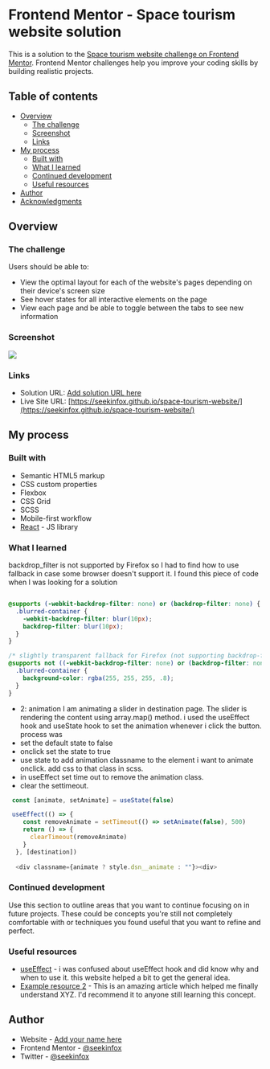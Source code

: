 # Frontend Mentor - Space tourism website solution

This is a solution to the [Space tourism website challenge on Frontend Mentor](https://www.frontendmentor.io/challenges/space-tourism-multipage-website-gRWj1URZ3). Frontend Mentor challenges help you improve your coding skills by building realistic projects. 

## Table of contents

- [Overview](#overview)
  - [The challenge](#the-challenge)
  - [Screenshot](#screenshot)
  - [Links](#links)
- [My process](#my-process)
  - [Built with](#built-with)
  - [What I learned](#what-i-learned)
  - [Continued development](#continued-development)
  - [Useful resources](#useful-resources)
- [Author](#author)
- [Acknowledgments](#acknowledgments)


## Overview

### The challenge

Users should be able to:

- View the optimal layout for each of the website's pages depending on their device's screen size
- See hover states for all interactive elements on the page
- View each page and be able to toggle between the tabs to see new information

### Screenshot

![](./screenshot.jpg)



### Links

- Solution URL: [Add solution URL here](https://your-solution-url.com)
- Live Site URL: [https://seekinfox.github.io/space-tourism-website/](https://seekinfox.github.io/space-tourism-website/)

## My process

### Built with

- Semantic HTML5 markup
- CSS custom properties
- Flexbox
- CSS Grid
- SCSS
- Mobile-first workflow
- [React](https://reactjs.org/) - JS library
<!-- - [Next.js](https://nextjs.org/) - React framework -->
<!-- - [Styled Components](https://styled-components.com/) - For styles
 -->

### What I learned
backdrop_filter is not supported by Firefox so I had to find how to use fallback in case some browser doesn't support it. I found this piece of code when I was looking for a solution 
```scss

@supports (-webkit-backdrop-filter: none) or (backdrop-filter: none) {
  .blurred-container {
    -webkit-backdrop-filter: blur(10px);
    backdrop-filter: blur(10px);
  }
}

/* slightly transparent fallback for Firefox (not supporting backdrop-filter) */
@supports not ((-webkit-backdrop-filter: none) or (backdrop-filter: none)) {
  .blurred-container {
    background-color: rgba(255, 255, 255, .8);
  }
}

```
- 2: animation 
I am animating a slider in destination page.
The slider is rendering the content using array.map() method. i used the useEffect hook and useState hook to set the animation whenever i click the button.
process was 
- set the default state to false
- onclick set the state to true
- use state to add animation classname to the element i want to animate onclick. add css to that class in scss.
- in useEffect set time out to remove the animation class.
-  clear the settimeout.

```js
 const [animate, setAnimate] = useState(false)

 useEffect(() => {
    const removeAnimate = setTimeout(() => setAnimate(false), 500)
    return () => {
      clearTimeout(removeAnimate)
    }
  }, [destination])
  
  <div classname={animate ? style.dsn__animate : ""}><div>
 ```

### Continued development

Use this section to outline areas that you want to continue focusing on in future projects. These could be concepts you're still not completely comfortable with or techniques you found useful that you want to refine and perfect.


### Useful resources

- [useEffect](https://medium.com/@dev_abhi/useeffect-what-when-and-how-95045bcf0f32) - i was confused about useEffect hook and did know why and when to use it. this website helped a bit to get the general idea.
- [Example resource 2](https://www.example.com) - This is an amazing article which helped me finally understand XYZ. I'd recommend it to anyone still learning this concept.


## Author

- Website - [Add your name here](https://www.your-site.com)
- Frontend Mentor - [@seekinfox](https://www.frontendmentor.io/profile/seekinfox)
- Twitter - [@seekinfox](https://www.twitter.com/seekinfox)

